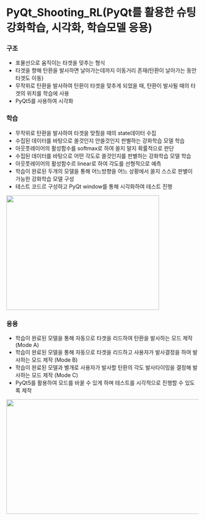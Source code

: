 
# PyQt_Shooting_RL(PyQt를 활용한 슈팅 강화학습, 시각화, 학습모델 응용)

### 구조
 - 포물선으로 움직이는 타겟을 맞추는 형식
 - 타겟을 향해 탄환을 발사하면 날아가는데까지 이동거리 존재(탄환이 날아가는 동안 타겟도 이동)
 - 무작위로 탄환을 발사하여 탄환이 타겟을 맞추게 되었을 때, 탄환이 발사될 때의 타겟의 위치를 학습에 사용
 - PyQt5를 사용하여 시각화

### 학습
 - 무작위로 탄환을 발사하여 타겟을 맞췄을 때의 state데이터 수집
 - 수집된 데이터를 바탕으로 쏠것인지 안쏠것인지 판별하는 강화학습 모델 학습
 - 아웃풋레이어의 활성함수를 softmax로 하여 쏠지 말지 확률적으로 판단
 - 수집된 데이터를 바탕으로 어떤 각도로 쏠것인지를 판별하는 강화학습 모델 학습
 - 아웃풋레이어의 활성함수르 linear로 하여 각도를 선형적으로 예측
 - 학습이 완료된 두개의 모델을 통해 어느방향을 어느 상황에서 쏠지 스스로 판별이 가능한 강화학습 모델 구성
 - 테스트 코드르 구성하고 PyQt window를 통해 시각화하여 테스트 진행
<img src="https://user-images.githubusercontent.com/87750521/127049253-934f7c7a-a0f1-4a89-99e9-9e5349df713d.png" width="400" height="300">



### 응용
 - 학습이 완료된 모델을 통해 자동으로 타겟을 리드하여 탄환을 발사하는 모드 제작 (Mode A)
 - 학습이 완료된 모델을 통해 자동으로 타겟을 리드하고 사용자가 발사결정을 하여 발사하는 모드 제작 (Mode B)
 - 학습이 완료된 모델과 별개로 사용자가 발사할 탄환의 각도 발사타이밍을 결정해 발사하는 모드 제작 (Mode C)
 - PyQt5를 활용하여 모드를 바꿀 수 있게 하며 테스트를 시각적으로 진행할 수 있도록 제작
<img src="https://user-images.githubusercontent.com/87750521/127050005-22fe69e8-4593-4978-91f0-ae887313833f.png" width="900" height="300">
